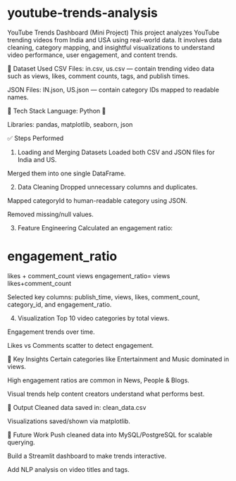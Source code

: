 # youtube-trends-analysis
YouTube Trends Dashboard (Mini Project)
This project analyzes YouTube trending videos from India and USA using real-world data. It involves data cleaning, category mapping, and insightful visualizations to understand video performance, user engagement, and content trends.

📁 Dataset Used
CSV Files: in.csv, us.csv — contain trending video data such as views, likes, comment counts, tags, and publish times.

JSON Files: IN.json, US.json — contain category IDs mapped to readable names.

🔧 Tech Stack
Language: Python 🐍

Libraries: pandas, matplotlib, seaborn, json


✅ Steps Performed
1. Loading and Merging Datasets
Loaded both CSV and JSON files for India and US.

Merged them into one single DataFrame.

2. Data Cleaning
Dropped unnecessary columns and duplicates.

Mapped categoryId to human-readable category using JSON.

Removed missing/null values.

3. Feature Engineering
Calculated an engagement ratio:

engagement_ratio
=
likes
+
comment_count
views
engagement_ratio= 
views
likes+comment_count
​
 
Selected key columns: publish_time, views, likes, comment_count, category_id, and engagement_ratio.

4. Visualization
Top 10 video categories by total views.

Engagement trends over time.

Likes vs Comments scatter to detect engagement.

📌 Key Insights
Certain categories like Entertainment and Music dominated in views.

High engagement ratios are common in News, People & Blogs.

Visual trends help content creators understand what performs best.

💾 Output
Cleaned data saved in: clean_data.csv

Visualizations saved/shown via matplotlib.

🚀 Future Work
Push cleaned data into MySQL/PostgreSQL for scalable querying.

Build a Streamlit dashboard to make trends interactive.

Add NLP analysis on video titles and tags.

